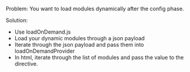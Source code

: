Problem: You want to load modules dynamically after the config phase.

Solution:

 - Use loadOnDemand.js 
 - Load your dynamic modules through a json payload
 - Iterate through the json payload and pass them into loadOnDemandProvider
 - In html, iterate through the list of modules and pass the value to the directive.

 